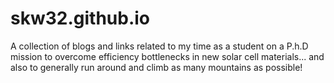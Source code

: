 # skw32.github.io
A collection of blogs and links related to my time as a student on a P.h.D mission to overcome efficiency bottlenecks in new solar cell materials... and also to generally run around and climb as many mountains as possible!
